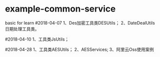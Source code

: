 # example-common-service
basic for learn
#2018-04-07
1、Des加密工具类DESUtils；
2、DateDealUtils 日期处理工具类。

#2018-04-10
1、工具类JsUtils；

#2018-04-28
1、工具类AESUtils；
2、AESServices;
3、阿里云Oss使用案例
